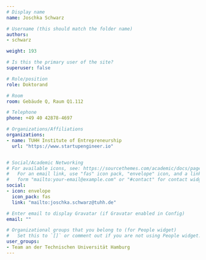 ```yaml
---
# Display name
name: Joschka Schwarz

# Username (this should match the folder name)
authors:
- schwarz

weight: 193

# Is this the primary user of the site?
superuser: false

# Role/position
role: Doktorand

# Room
room: Gebäude Q, Raum Q1.112

# Telephone
phone: +49 40 42878-4697

# Organizations/Affiliations
organizations:
- name: TUHH Institute of Entrepreneurship
  url: "https://www.startupengineer.io"


# Social/Academic Networking
# For available icons, see: https://sourcethemes.com/academic/docs/page-builder/#icons
#   For an email link, use "fas" icon pack, "envelope" icon, and a link in the
#   form "mailto:your-email@example.com" or "#contact" for contact widget.
social:
- icon: envelope
  icon_pack: fas
  link: "mailto:joschka.schwarz@tuhh.de"

# Enter email to display Gravatar (if Gravatar enabled in Config)
email: ""

# Organizational groups that you belong to (for People widget)
#   Set this to `[]` or comment out if you are not using People widget.
user_groups:
- Team an der Technischen Universität Hamburg
---
```

